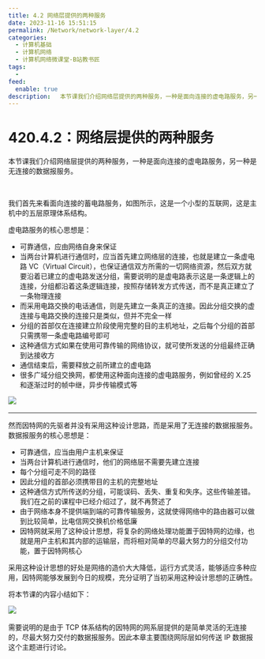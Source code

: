```yaml
---
title: 4.2 网络层提供的两种服务
date: 2023-11-16 15:51:15
permalink: /Network/network-layer/4.2
categories:
  - 计算机基础
  - 计算机网络
  - 计算机网络微课堂-B站教书匠
tags:
  - 
feed:
  enable: true
description: 　本节课我们介绍网络层提供的两种服务，一种是面向连接的虚电路服务，另一种是无连接的数据报服务。
---
```


# 420.4.2：网络层提供的两种服务

本节课我们介绍网络层提供的两种服务，一种是面向连接的虚电路服务，另一种是无连接的数据报服务。
<!-- more -->

‍

我们首先来看面向连接的蓄电路服务，如图所示，这是一个小型的互联网，这是主机中的五层原理体系结构。

虚电路服务的核心思想是：

* 可靠通信，应由网络自身来保证
* 当两台计算机进行通信时，应当首先建立网络层的连接，也就是建立一条虚电路 VC（Virtual Circuit），也保证通信双方所需的一切网络资源，然后双方就要沿着已建立的虚电路发送分组，需要说明的是虚电路表示这是一条逻辑上的连接，分组都沿着这条逻辑连接，按照存储转发方式传送，而不是真正建立了一条物理连接
* 而采用电路交换的电话通信，则是先建立一条真正的连接。因此分组交换的虚连接与电路交换的连接只是类似，但并不完全一样
* 分组的首部仅在连接建立阶段使用完整的目的主机地址，之后每个分组的首部只需携带一条虚电路编号即可
* 这种通信方式如果在使用可靠传输的网络协议，就可使所发送的分组最终正确到达接收方
* 通信结束后，需要释放之前所建立的虚电路
* 很多广域分组交换网，都使用这种面向连接的虚电路服务，例如曾经的 X.25 和逐渐过时的帧中继，异步传输模式等

​![](https://image.peterjxl.com/blog/image-20211215203931-6udznks.png)​

---

然而因特网的先驱者并没有采用这种设计思路，而是采用了无连接的数据报服务。数据报服务的核心思想是：

* 可靠通信，应当由用户主机来保证
* 当两台计算机进行通信时，他们的网络层不需要先建立连接
* 每个分组可走不同的路径
* 因此分组的首部必须携带目的主机的完整地址
* 这种通信方式所传送的分组，可能误码、丢失、重复和失序。这些传输差错。我们在之前的课程中已经介绍过了，就不再赘述了
* 由于网络本身不提供端到端的可靠传输服务，这就使得网络中的路由器可以做到比较简单，比电信网交换机价格低廉
* 因特网就采用了这种设计思想，将复杂的网络处理功能置于因特网的边缘，也就是用户主机和其内部的运输层，而将相对简单的尽最大努力的分组交付功能，置于因特网核心

采用这种设计思想的好处是网络的造价大大降低，运行方式灵活，能够适应多种应用，因特网能够发展到今日的规模，充分证明了当初采用这种设计思想的正确性。

将本节课的内容小结如下：

​![](https://image.peterjxl.com/blog/image-20211215204144-et14wmu.png)​

需要说明的是由于 TCP 体系结构的因特网的网系层提供的是简单灵活的无连接的，尽最大努力交付的数据报服务。因此本章主要围绕网际层如何传送 IP 数据报这个主题进行讨论。
